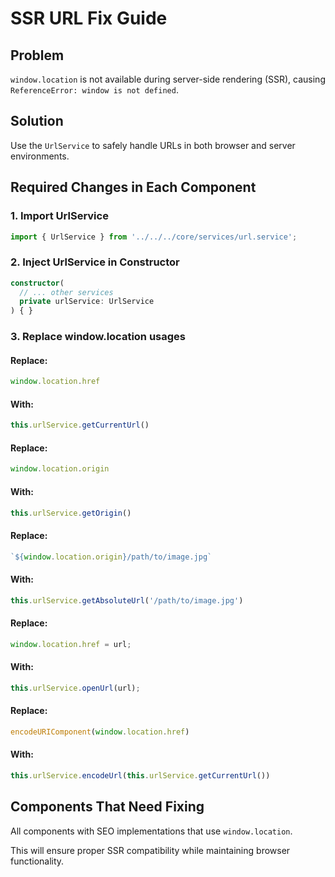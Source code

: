 # SSR URL Fix Guide

## Problem
`window.location` is not available during server-side rendering (SSR), causing `ReferenceError: window is not defined`.

## Solution
Use the `UrlService` to safely handle URLs in both browser and server environments.

## Required Changes in Each Component

### 1. Import UrlService
```typescript
import { UrlService } from '../../../core/services/url.service';
```

### 2. Inject UrlService in Constructor
```typescript
constructor(
  // ... other services
  private urlService: UrlService
) { }
```

### 3. Replace window.location usages

#### Replace:
```typescript
window.location.href
```
#### With:
```typescript
this.urlService.getCurrentUrl()
```

#### Replace:
```typescript
window.location.origin
```
#### With:
```typescript
this.urlService.getOrigin()
```

#### Replace:
```typescript
`${window.location.origin}/path/to/image.jpg`
```
#### With:
```typescript
this.urlService.getAbsoluteUrl('/path/to/image.jpg')
```

#### Replace:
```typescript
window.location.href = url;
```
#### With:
```typescript
this.urlService.openUrl(url);
```

#### Replace:
```typescript
encodeURIComponent(window.location.href)
```
#### With:
```typescript
this.urlService.encodeUrl(this.urlService.getCurrentUrl())
```

## Components That Need Fixing
All components with SEO implementations that use `window.location`.

This will ensure proper SSR compatibility while maintaining browser functionality. 